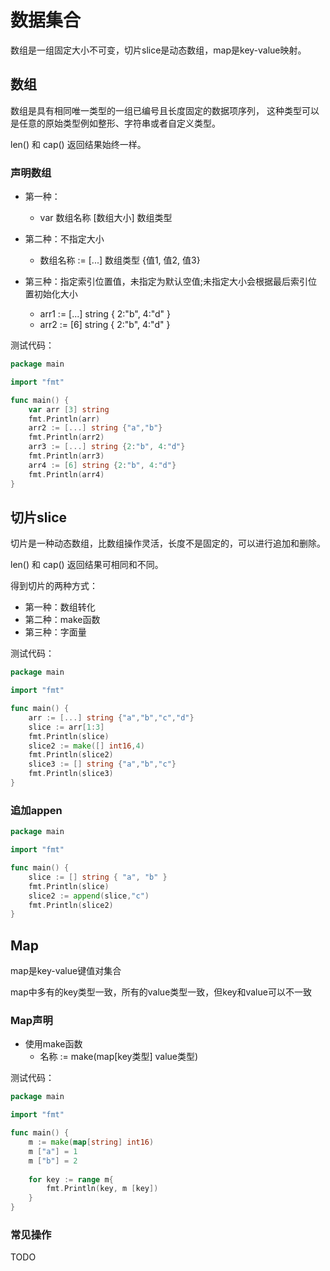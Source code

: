 # 数据集合
数组是一组固定大小不可变，切片slice是动态数组，map是key-value映射。

## 数组
数组是具有相同唯一类型的一组已编号且长度固定的数据项序列，
这种类型可以是任意的原始类型例如整形、字符串或者自定义类型。

len() 和 cap() 返回结果始终一样。
### 声明数组
- 第一种：
  - var 数组名称 [数组大小] 数组类型

- 第二种：不指定大小
  - 数组名称 := [...] 数组类型 {值1, 值2, 值3}

- 第三种：指定索引位置值，未指定为默认空值;未指定大小会根据最后索引位置初始化大小
  - arr1 := [...] string { 2:"b", 4:"d" }
  - arr2 := [6] string { 2:"b", 4:"d" }
  
测试代码：

```go
package main

import "fmt"

func main() {
	var arr [3] string
	fmt.Println(arr)
	arr2 := [...] string {"a","b"}
	fmt.Println(arr2)
	arr3 := [...] string {2:"b", 4:"d"}
	fmt.Println(arr3)
	arr4 := [6] string {2:"b", 4:"d"}
	fmt.Println(arr4)
}
```

## 切片slice
切片是一种动态数组，比数组操作灵活，长度不是固定的，可以进行追加和删除。

len() 和 cap() 返回结果可相同和不同。

得到切片的两种方式：

- 第一种：数组转化
- 第二种：make函数
- 第三种：字面量

测试代码：
```go
package main

import "fmt"

func main() {
	arr := [...] string {"a","b","c","d"}
	slice := arr[1:3]
	fmt.Println(slice)
	slice2 := make([] int16,4)
	fmt.Println(slice2)
	slice3 := [] string {"a","b","c"}
	fmt.Println(slice3)
}
```

### 追加appen
```go
package main

import "fmt"

func main() {
	slice := [] string { "a", "b" }
	fmt.Println(slice)
	slice2 := append(slice,"c")
	fmt.Println(slice2)
}
```

## Map
map是key-value键值对集合

map中多有的key类型一致，所有的value类型一致，但key和value可以不一致

### Map声明

- 使用make函数
    - 名称 := make(map[key类型] value类型)

测试代码：
```go
package main

import "fmt"

func main() {
	m := make(map[string] int16)
	m ["a"] = 1
	m ["b"] = 2
	
	for key := range m{
		fmt.Println(key, m [key])
	}
}
```    
### 常见操作
TODO